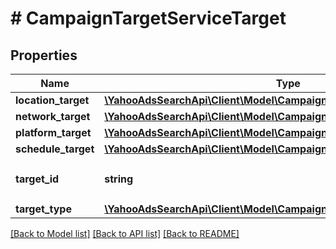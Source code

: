 # # CampaignTargetServiceTarget

## Properties

Name | Type | Description | Notes
------------ | ------------- | ------------- | -------------
**location_target** | [**\YahooAdsSearchApi\Client\Model\CampaignTargetServiceLocationTarget**](CampaignTargetServiceLocationTarget.md) |  | [optional] 
**network_target** | [**\YahooAdsSearchApi\Client\Model\CampaignTargetServiceNetworkTarget**](CampaignTargetServiceNetworkTarget.md) |  | [optional] 
**platform_target** | [**\YahooAdsSearchApi\Client\Model\CampaignTargetServicePlatformTarget**](CampaignTargetServicePlatformTarget.md) |  | [optional] 
**schedule_target** | [**\YahooAdsSearchApi\Client\Model\CampaignTargetServiceScheduleTarget**](CampaignTargetServiceScheduleTarget.md) |  | [optional] 
**target_id** | **string** | &lt;ja&gt;ターゲットIDです。&lt;/ja&gt;&lt;br&gt;&lt;en&gt;CampaignTargetServiceTarget ID.&lt;/en&gt; | [optional] 
**target_type** | [**\YahooAdsSearchApi\Client\Model\CampaignTargetServiceTargetType**](CampaignTargetServiceTargetType.md) |  | [optional] 

[[Back to Model list]](../../README.md#documentation-for-models) [[Back to API list]](../../README.md#documentation-for-api-endpoints) [[Back to README]](../../README.md)


